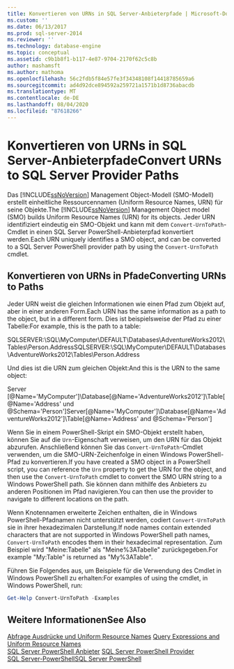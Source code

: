 ```yaml
---
title: Konvertieren von URNs in SQL Server-Anbieterpfade | Microsoft-Dokumentation
ms.custom: ''
ms.date: 06/13/2017
ms.prod: sql-server-2014
ms.reviewer: ''
ms.technology: database-engine
ms.topic: conceptual
ms.assetid: c9b1b8f1-b117-4e87-9704-2170f62c5c8b
author: mashamsft
ms.author: mathoma
ms.openlocfilehash: 56c2fdb5f84e57fe3f34348108f14418785659a6
ms.sourcegitcommit: ad4d92dce894592a259721a1571b1d8736abacdb
ms.translationtype: MT
ms.contentlocale: de-DE
ms.lasthandoff: 08/04/2020
ms.locfileid: "87618266"
---
```

# <a name="convert-urns-to-sql-server-provider-paths"></a><span data-ttu-id="8488e-102">Konvertieren von URNs in SQL Server-Anbieterpfade</span><span class="sxs-lookup"><span data-stu-id="8488e-102">Convert URNs to SQL Server Provider Paths</span></span>
  <span data-ttu-id="8488e-103">Das [!INCLUDE[ssNoVersion](../includes/ssnoversion-md.md)] Management Object-Modell (SMO-Modell) erstellt einheitliche Ressourcennamen (Uniform Resource Names, URN) für seine Objekte.</span><span class="sxs-lookup"><span data-stu-id="8488e-103">The [!INCLUDE[ssNoVersion](../includes/ssnoversion-md.md)] Management Object model (SMO) builds Uniform Resource Names (URN) for its objects.</span></span> <span data-ttu-id="8488e-104">Jeder URN identifiziert eindeutig ein SMO-Objekt und kann mit dem `Convert-UrnToPath`-Cmdlet in einen SQL Server PowerShell-Anbieterpfad konvertiert werden.</span><span class="sxs-lookup"><span data-stu-id="8488e-104">Each URN uniquely identifies a SMO object, and can be converted to a SQL Server PowerShell provider path by using the `Convert-UrnToPath` cmdlet.</span></span>  
  
## <a name="converting-urns-to-paths"></a><span data-ttu-id="8488e-105">Konvertieren von URNs in Pfade</span><span class="sxs-lookup"><span data-stu-id="8488e-105">Converting URNs to Paths</span></span>  
 <span data-ttu-id="8488e-106">Jeder URN weist die gleichen Informationen wie einen Pfad zum Objekt auf, aber in einer anderen Form.</span><span class="sxs-lookup"><span data-stu-id="8488e-106">Each URN has the same information as a path to the object, but in a different form.</span></span> <span data-ttu-id="8488e-107">Dies ist beispielsweise der Pfad zu einer Tabelle:</span><span class="sxs-lookup"><span data-stu-id="8488e-107">For example, this is the path to a table:</span></span>  
  
 <span data-ttu-id="8488e-108">SQLSERVER:\SQL\MyComputer\DEFAULT\Databases\AdventureWorks2012\Tables\Person.Address</span><span class="sxs-lookup"><span data-stu-id="8488e-108">SQLSERVER:\SQL\MyComputer\DEFAULT\Databases\AdventureWorks2012\Tables\Person.Address</span></span>  
  
 <span data-ttu-id="8488e-109">Und dies ist die URN zum gleichen Objekt:</span><span class="sxs-lookup"><span data-stu-id="8488e-109">And this is the URN to the same object:</span></span>  
  
 <span data-ttu-id="8488e-110">Server [@Name='MyComputer']\Database[@Name='AdventureWorks2012']\Table[@Name='Address' und @Schema='Person']</span><span class="sxs-lookup"><span data-stu-id="8488e-110">Server[@Name='MyComputer']\Database[@Name='AdventureWorks2012']\Table[@Name='Address' and @Schema='Person']</span></span>  
  
 <span data-ttu-id="8488e-111">Wenn Sie in einem PowerShell-Skript ein SMO-Objekt erstellt haben, können Sie auf die `Urn`-Eigenschaft verweisen, um den URN für das Objekt abzurufen. Anschließend können Sie das `Convert-UrnToPath`-Cmdlet verwenden, um die SMO-URN-Zeichenfolge in einen Windows PowerShell-Pfad zu konvertieren.</span><span class="sxs-lookup"><span data-stu-id="8488e-111">If you have created a SMO object in a PowerShell script, you can reference the `Urn` property to get the URN for the object, and then use the `Convert-UrnToPath` cmdlet to convert the SMO URN string to a Windows PowerShell path.</span></span> <span data-ttu-id="8488e-112">Sie können dann mithilfe des Anbieters zu anderen Positionen im Pfad navigieren.</span><span class="sxs-lookup"><span data-stu-id="8488e-112">You can then use the provider to navigate to different locations on the path.</span></span>  
  
 <span data-ttu-id="8488e-113">Wenn Knotennamen erweiterte Zeichen enthalten, die in Windows PowerShell-Pfadnamen nicht unterstützt werden, codiert `Convert-UrnToPath` sie in ihrer hexadezimalen Darstellung.</span><span class="sxs-lookup"><span data-stu-id="8488e-113">If node names contain extended characters that are not supported in Windows PowerShell path names, `Convert-UrnToPath` encodes them in their hexadecimal representation.</span></span> <span data-ttu-id="8488e-114">Zum Beispiel wird "Meine:Tabelle" als "Meine%3ATabelle" zurückgegeben.</span><span class="sxs-lookup"><span data-stu-id="8488e-114">For example "My:Table" is returned as "My%3ATable".</span></span>  
  
 <span data-ttu-id="8488e-115">Führen Sie Folgendes aus, um Beispiele für die Verwendung des Cmdlet in Windows PowerShell zu erhalten:</span><span class="sxs-lookup"><span data-stu-id="8488e-115">For examples of using the cmdlet, in Windows PowerShell, run:</span></span>  
  
```powershell
Get-Help Convert-UrnToPath -Examples  
```  
  
## <a name="see-also"></a><span data-ttu-id="8488e-116">Weitere Informationen</span><span class="sxs-lookup"><span data-stu-id="8488e-116">See Also</span></span>  
 <span data-ttu-id="8488e-117">[Abfrage Ausdrücke und Uniform Resource Names](../powershell/query-expressions-and-uniform-resource-names.md) </span><span class="sxs-lookup"><span data-stu-id="8488e-117">[Query Expressions and Uniform Resource Names](../powershell/query-expressions-and-uniform-resource-names.md) </span></span>  
 <span data-ttu-id="8488e-118">[SQL Server PowerShell Anbieter](../powershell/sql-server-powershell-provider.md) </span><span class="sxs-lookup"><span data-stu-id="8488e-118">[SQL Server PowerShell Provider](../powershell/sql-server-powershell-provider.md) </span></span>  
 [<span data-ttu-id="8488e-119">SQL Server-PowerShell</span><span class="sxs-lookup"><span data-stu-id="8488e-119">SQL Server PowerShell</span></span>](../powershell/sql-server-powershell.md)  
